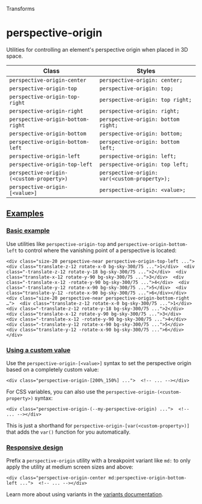 Transforms

# perspective-origin

Utilities for controlling an element's perspective origin when placed in 3D space.

| Class                                    | Styles                                        |
| ---------------------------------------- | --------------------------------------------- |
| `perspective-origin-center`              | `perspective-origin: center;`                 |
| `perspective-origin-top`                 | `perspective-origin: top;`                    |
| `perspective-origin-top-right`           | `perspective-origin: top right;`              |
| `perspective-origin-right`               | `perspective-origin: right;`                  |
| `perspective-origin-bottom-right`        | `perspective-origin: bottom right;`           |
| `perspective-origin-bottom`              | `perspective-origin: bottom;`                 |
| `perspective-origin-bottom-left`         | `perspective-origin: bottom left;`            |
| `perspective-origin-left`                | `perspective-origin: left;`                   |
| `perspective-origin-top-left`            | `perspective-origin: top left;`               |
| `perspective-origin-(<custom-property>)` | `perspective-origin: var(<custom-property>);` |
| `perspective-origin-[<value>]`           | `perspective-origin: <value>;`                |

## [Examples](#examples)

### [Basic example](#basic-example)

Use utilities like `perspective-origin-top` and `perspective-origin-bottom-left` to control where the vanishing point of a perspective is located:

```
<div class="size-20 perspective-near perspective-origin-top-left ...">  <div class="translate-z-12 rotate-x-0 bg-sky-300/75 ...">1</div>  <div class="-translate-z-12 rotate-y-18 bg-sky-300/75 ...">2</div>  <div class="translate-x-12 rotate-y-90 bg-sky-300/75 ...">3</div>  <div class="-translate-x-12 -rotate-y-90 bg-sky-300/75 ...">4</div>  <div class="-translate-y-12 rotate-x-90 bg-sky-300/75 ...">5</div>  <div class="translate-y-12 -rotate-x-90 bg-sky-300/75 ...">6</div></div><div class="size-20 perspective-near perspective-origin-bottom-right …">  <div class="translate-z-12 rotate-x-0 bg-sky-300/75 ...">1</div>  <div class="-translate-z-12 rotate-y-18 bg-sky-300/75 ...">2</div>  <div class="translate-x-12 rotate-y-90 bg-sky-300/75 ...">3</div>  <div class="-translate-x-12 -rotate-y-90 bg-sky-300/75 ...">4</div>  <div class="-translate-y-12 rotate-x-90 bg-sky-300/75 ...">5</div>  <div class="translate-y-12 -rotate-x-90 bg-sky-300/75 ...">6</div></div>
```

### [Using a custom value](#using-a-custom-value)

Use the `perspective-origin-[<value>]` syntax to set the perspective origin based on a completely custom value:

```
<div class="perspective-origin-[200%_150%] ...">  <!-- ... --></div>
```

For CSS variables, you can also use the `perspective-origin-(<custom-property>)` syntax:

```
<div class="perspective-origin-(--my-perspective-origin) ...">  <!-- ... --></div>
```

This is just a shorthand for `perspective-origin-[var(<custom-property>)]` that adds the `var()` function for you automatically.

### [Responsive design](#responsive-design)

Prefix a `perspective-origin` utility with a breakpoint variant like `md:` to only apply the utility at medium screen sizes and above:

```
<div class="perspective-origin-center md:perspective-origin-bottom-left ...">  <!-- ... --></div>
```

Learn more about using variants in the [variants documentation](/docs/hover-focus-and-other-states).
